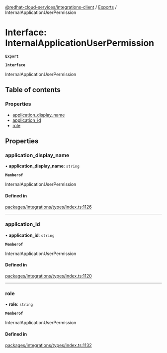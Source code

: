 [@redhat-cloud-services/integrations-client](../README.md) / [Exports](../modules.md) / InternalApplicationUserPermission

# Interface: InternalApplicationUserPermission

**`Export`**

**`Interface`**

InternalApplicationUserPermission

## Table of contents

### Properties

- [application\_display\_name](InternalApplicationUserPermission.md#application_display_name)
- [application\_id](InternalApplicationUserPermission.md#application_id)
- [role](InternalApplicationUserPermission.md#role)

## Properties

### application\_display\_name

• **application\_display\_name**: `string`

**`Memberof`**

InternalApplicationUserPermission

#### Defined in

[packages/integrations/types/index.ts:1126](https://github.com/RedHatInsights/javascript-clients/blob/master/packages/integrations/types/index.ts#L1126)

___

### application\_id

• **application\_id**: `string`

**`Memberof`**

InternalApplicationUserPermission

#### Defined in

[packages/integrations/types/index.ts:1120](https://github.com/RedHatInsights/javascript-clients/blob/master/packages/integrations/types/index.ts#L1120)

___

### role

• **role**: `string`

**`Memberof`**

InternalApplicationUserPermission

#### Defined in

[packages/integrations/types/index.ts:1132](https://github.com/RedHatInsights/javascript-clients/blob/master/packages/integrations/types/index.ts#L1132)
